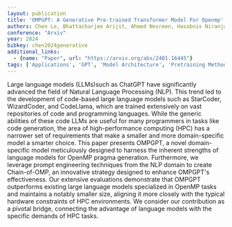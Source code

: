 ```yaml
---
layout: publication
title: 'OMPGPT: A Generative Pre-trained Transformer Model For Openmp'
authors: Chen Le, Bhattacharjee Arijit, Ahmed Nesreen, Hasabnis Niranjan, Oren Gal, Vo Vy, Jannesari Ali
conference: "Arxiv"
year: 2024
bibkey: chen2024generative
additional_links:
  - {name: "Paper", url: "https://arxiv.org/abs/2401.16445"}
tags: ['Applications', 'GPT', 'Model Architecture', 'Pretraining Methods', 'Prompting', 'RAG', 'Transformer']
---
```

Large language models (LLMs)such as ChatGPT have significantly advanced the field of Natural Language Processing (NLP). This trend led to the development of code-based large language models such as StarCoder, WizardCoder, and CodeLlama, which are trained extensively on vast repositories of code and programming languages. While the generic abilities of these code LLMs are useful for many programmers in tasks like code generation, the area of high-performance computing (HPC) has a narrower set of requirements that make a smaller and more domain-specific model a smarter choice. This paper presents OMPGPT, a novel domain-specific model meticulously designed to harness the inherent strengths of language models for OpenMP pragma generation. Furthermore, we leverage prompt engineering techniques from the NLP domain to create Chain-of-OMP, an innovative strategy designed to enhance OMPGPT's effectiveness. Our extensive evaluations demonstrate that OMPGPT outperforms existing large language models specialized in OpenMP tasks and maintains a notably smaller size, aligning it more closely with the typical hardware constraints of HPC environments. We consider our contribution as a pivotal bridge, connecting the advantage of language models with the specific demands of HPC tasks.
